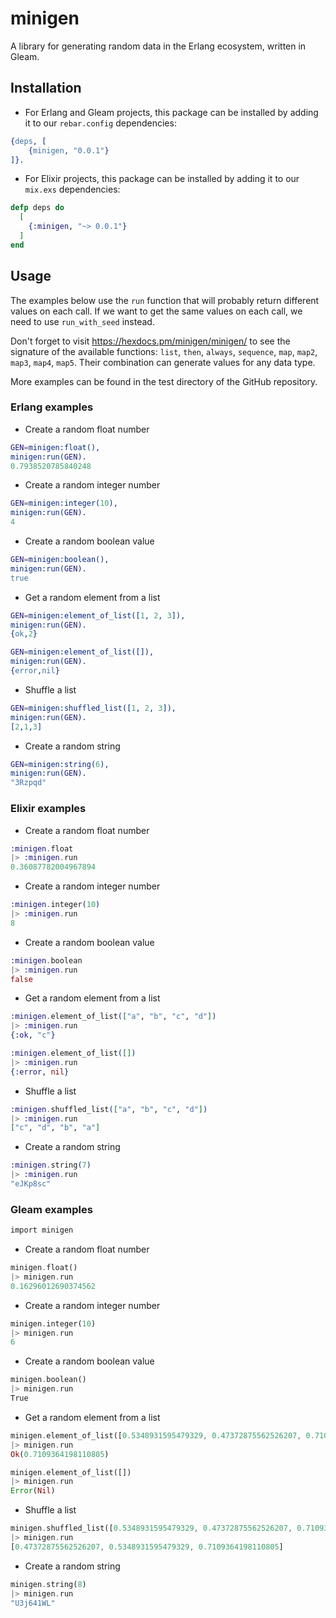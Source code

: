 # minigen

A library for generating random data in the Erlang ecosystem, written in Gleam.

## Installation

* For Erlang and Gleam projects, this package can be installed by adding it to our `rebar.config` dependencies:

```erlang
{deps, [
    {minigen, "0.0.1"}
]}.
```

* For Elixir projects, this package can be installed by adding it to our `mix.exs` dependencies:

```elixir
defp deps do
  [
    {:minigen, "~> 0.0.1"}
  ]
end
```

## Usage

The examples below use the `run` function that will probably return different values on each call.
If we want to get the same values on each call, we need to use `run_with_seed` instead.

Don't forget to visit https://hexdocs.pm/minigen/minigen/ to see the signature of the available functions:
`list`, `then`, `always`, `sequence`, `map`, `map2`, `map3`, `map4`, `map5`. Their combination can generate values for any data type.

More examples can be found in the test directory of the GitHub repository.

### Erlang examples

* Create a random float number

```erlang
GEN=minigen:float(),
minigen:run(GEN).
0.7938520785840248
```

* Create a random integer number

```erlang
GEN=minigen:integer(10),
minigen:run(GEN).
4
```

* Create a random boolean value

```erlang
GEN=minigen:boolean(),
minigen:run(GEN).
true
```

* Get a random element from a list

```erlang
GEN=minigen:element_of_list([1, 2, 3]),
minigen:run(GEN).
{ok,2}
```

```erlang
GEN=minigen:element_of_list([]),
minigen:run(GEN).
{error,nil}
```

* Shuffle a list

```erlang
GEN=minigen:shuffled_list([1, 2, 3]),
minigen:run(GEN).
[2,1,3]
```

* Create a random string

```erlang
GEN=minigen:string(6),
minigen:run(GEN).
"3Rzpqd"
```

### Elixir examples

* Create a random float number

```elixir
:minigen.float
|> :minigen.run
0.36087782004967894
```

* Create a random integer number

```elixir
:minigen.integer(10)
|> :minigen.run
8
```

* Create a random boolean value

```elixir
:minigen.boolean
|> :minigen.run
false
```

* Get a random element from a list

```elixir
:minigen.element_of_list(["a", "b", "c", "d"])
|> :minigen.run
{:ok, "c"}
```

```elixir
:minigen.element_of_list([])
|> :minigen.run
{:error, nil}
```

* Shuffle a list

```elixir
:minigen.shuffled_list(["a", "b", "c", "d"])
|> :minigen.run
["c", "d", "b", "a"]
```

* Create a random string

```elixir
:minigen.string(7)
|> :minigen.run
"eJKp8sc"
```

### Gleam examples

```rust
import minigen
```

* Create a random float number

```rust
minigen.float()
|> minigen.run
0.16296012690374562
```

* Create a random integer number

```rust
minigen.integer(10)
|> minigen.run
6
```

* Create a random boolean value

```rust
minigen.boolean()
|> minigen.run
True
```

* Get a random element from a list

```rust
minigen.element_of_list([0.5348931595479329, 0.47372875562526207, 0.7109364198110805])
|> minigen.run
Ok(0.7109364198110805)
```

```rust
minigen.element_of_list([])
|> minigen.run
Error(Nil)
```

* Shuffle a list

```rust
minigen.shuffled_list([0.5348931595479329, 0.47372875562526207, 0.7109364198110805])
|> minigen.run
[0.47372875562526207, 0.5348931595479329, 0.7109364198110805]
```

* Create a random string

```rust
minigen.string(8)
|> minigen.run
"U3j641WL"
```
